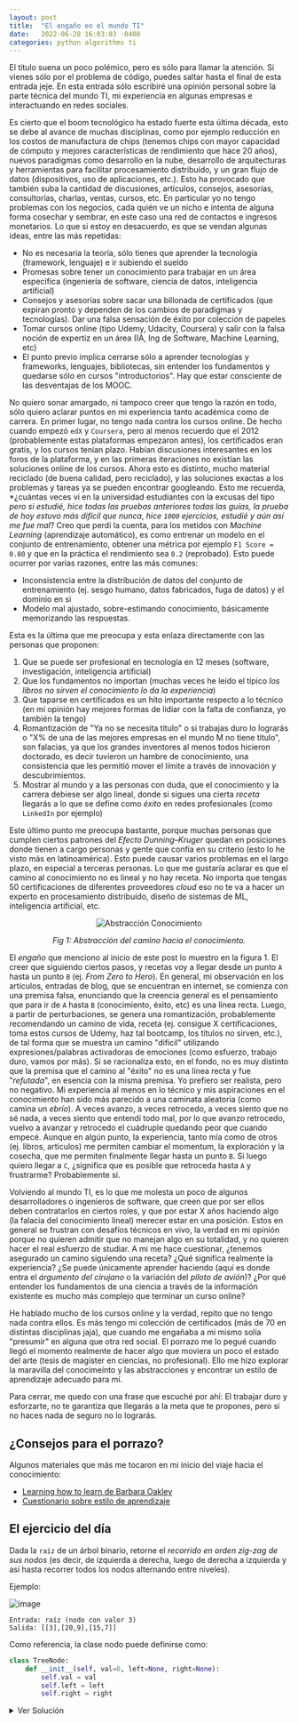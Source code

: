 ```yaml
---
layout: post
title:  "El engaño en el mundo TI"
date:   2022-06-28 16:03:03 -0400
categories: python algorithms ti
---
```

El título suena un poco polémico, pero es sólo para llamar la atención. Si vienes sólo por el problema de código, puedes saltar hasta el final de esta entrada jeje. En esta entrada sólo escribiré una opinión personal sobre la parte técnica del mundo TI, mi experiencia en algunas empresas e interactuando en redes sociales.

Es cierto que el boom tecnológico ha estado fuerte esta última década, esto se debe al avance de muchas disciplinas, como por ejemplo reducción en los costos de manufactura de chips (tenemos chips con mayor capacidad de cómputo y mejores características de rendimiento que hace 20 años), nuevos paradigmas como desarrollo en la nube, desarrollo de arquitecturas y herramientas para facilitar procesamiento distribuído, y un gran flujo de datos (dispositivos, uso de aplicaciones, etc.). Esto ha provocado que también suba la cantidad de discusiones, artículos, consejos, asesorías, consultorías, charlas, ventas, cursos, etc. En particular yo no tengo problemas con los negocios, cada quién ve un nicho e intenta de alguna forma cosechar y sembrar, en este caso una red de contactos e ingresos monetarios. Lo que si estoy en desacuerdo, es que se vendan algunas ideas, entre las más repetidas:

* No es necesaria la teoría, sólo tienes que aprender la tecnología (framework, lenguaje) e ir subiendo el sueldo
* Promesas sobre tener un conocimiento para trabajar en un área específica (ingeniería de software, ciencia de datos, inteligencia artificial)
* Consejos y asesorías sobre sacar una billonada de certificados (que expiran pronto y dependen de los cambios de paradigmas y tecnologías). Dar una falsa sensación de éxito por colección de papeles
* Tomar cursos online (tipo Udemy, Udacity, Coursera) y salir con la falsa noción de expertiz en un área (IA, Ing de Software, Machine Learning, etc)
* El punto previo implica cerrarse sólo a aprender tecnologías y frameworks, lenguajes, bibliotecas, sin entender los fundamentos y quedarse sólo en cursos "introductorios". Hay que estar consciente de las desventajas de los MOOC.

No quiero sonar amargado, ni tampoco creer que tengo la razón en todo, sólo quiero aclarar puntos en mi experiencia tanto académica como de carrera. En primer lugar, no tengo nada contra los cursos online. De hecho cuando empezó `edX` y `Coursera`, pero al menos recuerdo que el 2012 (probablemente estas plataformas empezaron antes), los certificados eran gratis, y los cursos tenían plazo. Habían discusiones interesantes en los foros de la plataforma, y en las primeras iteraciones no existían las soluciones online de los cursos. Ahora esto es distinto, mucho material reciclado (de buena calidad, pero reciclado), y las soluciones exactas a los problemas y tareas ya se pueden encontrar googleando. Esto me recuerda, *¿cuántas veces vi en la universidad estudiantes con la excusas del tipo _pero si estudié, hice todas las pruebas anteriores todas las guías, la prueba de hoy estuvo más difícil que nunca_, _hice `1000` ejercicios, estudié y aún así me fue mal_? Creo que perdí la cuenta, para los metidos con _Machine Learning_ (aprendizaje automático), es como entrenar un modelo en el conjunto de entrenamiento, obtener una métrica por ejemplo `F1 Score = 0.80` y que en la práctica el rendimiento sea `0.2` (reprobado). Esto puede ocurrer por varias razones, entre las más comunes:

* Inconsistencia entre la distribución de datos del conjunto de entrenamiento (ej. sesgo humano, datos fabricados, fuga de datos) y el dominio en si
* Modelo mal ajustado, sobre-estimando conocimiento, básicamente memorizando las respuestas.

Esta es la última que me preocupa y esta enlaza directamente con las personas que proponen:

1. Que se puede ser profesional en tecnología en 12 meses (software, investigación, inteligencia artificial)
2. Que los fundamentos no importan (muchas veces he leído el típico _los libros no sirven el conocimiento lo da la experiencia_)
3. Que taparse en certificados es un hito importante respecto a lo técnico (en mi opinión hay mejores formas de lidiar con la falta de confianza, yo también la tengo)
4. Romantización de "Ya no se necesita título" o si trabajas duro lo lograrás o "X% de una de las mejores empresas en el mundo M no tiene título", son falacias, ya que los grandes inventores al menos todos hicieron doctorado, es decir tuvieron un hambre de conocimiento, una consistencia que les permitió mover el límite a través de innovación y descubrimientos.
5. Mostrar al mundo y a las personas con duda, que el conocimiento y la carrera debiese ser algo lineal, donde si sigues una cierta _receta_ llegarás a lo que se define como _éxito_ en redes profesionales (como `LinkedIn` por ejemplo)

Este último punto me preocupa bastante, porque muchas personas que cumplen ciertos patrones del _Efecto Dunning–Kruger_ quedan en posiciones donde tienen a cargo personas y gente que confía en su criterio (esto lo he visto más en latinoamérica). Esto puede causar varios problemas en el largo plazo, en especial a terceras personas. Lo que me gustaría aclarar es que el camino al conocimiento no es lineal y no hay receta. No importa que tengas 50 certificaciones de diferentes proveedores _cloud_ eso no te va a hacer un experto en procesamiento distribuído, diseño de sistemas de ML, inteligencia artificial, etc.

<div align="center">

![Abstracción Conocimiento](https://gist.githubusercontent.com/dpalmasan/103d61ae06cfd3e7dee7888b391c1792/raw/2cd3ac6ed99ff3e400bc1c37dcf501ae830532f6/conocimiento.drawio.png)

_Fig 1: Abstracción del camino hacia el conocimiento._

</div>

El *engaño* que menciono al inicio de este post lo muestro en la figura 1. El creer que siguiendo ciertos pasos, y recetas voy a llegar desde un punto `A` hasta un punto `B` (ej. _From Zero to Hero_). En general, mi observación en los artículos, entradas de blog, que se encuentran en internet, se comienza con una premisa falsa, enunciando que la creencia general es el pensamiento que para ir de `A` hasta `B` (conocimiento, éxito, etc) es una línea recta. Luego, a partir de perturbaciones, se genera una romantización, probablemente recomendando un camino de vida, receta (ej. consigue X certificaciones, toma estos cursos de Udemy, haz tal bootcamp, los títulos no sirven, etc.), de tal forma que se muestra un camino "difícil" utilizando expresiones/palabras activadoras de emociones (como esfuerzo, trabajo duro, vamos por más). Si se racionaliza esto, en el fondo, no es muy distinto que la premisa que el camino al "éxito" no es una línea recta y fue "_refutada_", en esencia con la misma premisa. Yo prefiero ser realista, pero no negativo. Mi experiencia al menos en lo técnico y mis aspiraciones en el conocimiento han sido más parecido a una caminata aleatoria (como camina un _ebrío_). A veces avanzo, a veces retrocedo, a veces siento que no sé nada, a veces siento que entendí todo mal, por lo que avanzo retrocedo, vuelvo a avanzar y retrocedo el cuádruple quedando peor que cuando empecé. Aunque en algún punto, la experiencia, tanto mía como de otros (ej. libros, artículos) me permiten cambiar el momentum, la exploración y la cosecha, que me permiten finalmente llegar hasta un punto `B`. Si luego quiero llegar a `C`, ¿significa que es posible que retroceda hasta `A` y frustrarme? Probablemente sí.

Volviendo al mundo TI, es lo que me molesta un poco de algunos desarrolladores o ingenieros de software, que creen que por ser ellos deben contratarlos en ciertos roles, y que por estar X años haciendo algo (la falacia del conocimiento lineal) merecer estar en una posición. Estos en general se frustran con desafíos técnicos en vivo, la verdad en mi opinión porque no quieren admitir que no manejan algo en su totalidad, y no quieren hacer el real esfuerzo de studiar. A mi me hace cuestionar, ¿tenemos asegurado un camino siguiendo una receta? ¿Qué significa realmente la experiencia? ¿Se puede únicamente aprender haciendo (aquí es donde entra el _árgumento del cirujano_ o la variación del _piloto de avión_)? ¿Por qué entender los fundamentos de una ciencia a través de la información existente es mucho más complejo que terminar un curso online?

He hablado mucho de los cursos online y la verdad, repito que no tengo nada contra ellos. Es más tengo mi colección de certificados (más de 70 en distintas disciplinas jaja), que cuando me engañaba a mi mismo solía "presumir" en alguna que otra red social. El porrazo me lo pegué cuando llegó el momento realmente de hacer algo que moviera un poco el estado del arte (tesis de magíster en ciencias, no profesional). Ello me hizo explorar la maravilla del conocimeinto y las abstracciones y encontrar un estilo de aprendizaje adecuado para mí.

Para cerrar, me quedo con una frase que escuché por ahí: El trabajar duro y esforzarte, no te garantiza que llegarás a la meta que te propones, pero si no haces nada de seguro no lo lograrás.

## ¿Consejos para el porrazo?

Algunos materiales que más me tocaron en mi inicio del viaje hacia el conocimiento:

* [Learning how to learn de Barbara Oakley ](https://www.coursera.org/learn/learning-how-to-learn)
* [Cuestionario sobre estilo de aprendizaje](http://www.educationplanner.org/students/self-assessments/learning-styles-quiz.shtml)


## El ejercicio del día

Dada la `raíz` de un árbol binario, retorne el _recorrido en orden zig-zag de sus nodos_ (es decir, de izquierda a derecha, luego de derecha a izquierda y así hasta recorrer todos los nodos alternando entre  niveles).

Ejemplo:

![image](https://user-images.githubusercontent.com/8723534/134776743-3f1f4dac-e460-4894-824b-8af9d9d022a8.png)

```
Entrada: raíz (nodo con valor 3)
Salida: [[3],[20,9],[15,7]]
```

Como referencia, la clase nodo puede definirse como:

```python
class TreeNode:
    def __init__(self, val=0, left=None, right=None):
        self.val = val
        self.left = left
        self.right = right
```

<details><summary>Ver Solución</summary>
<p>

### Caso de Borde

Primero debemos comenzar con el caso trivial, en que la raíz del árbol es `null` (caso de borde). En este caso retornamos una lista vacía, ya que no hay nodos que procesar.

### Caso General

Para el caso general, podemos reconocer que es una variación de recorrer el árbol en post-orden (_post order traversal_). Consideremos el ejemplo mostrado en la siguiente figura:

![Alt text](https://gist.githubusercontent.com/dpalmasan/103d61ae06cfd3e7dee7888b391c1792/raw/611501be9fe2d11dad856cfa8fbe62f6eb1d3086/zigzag_s1.png "Ejemplo BT")

En este ejemplo, primero visitaríamos la raíz del árbol (nodo cuyo valor es `3`). Luego _expandiríamos_ este nodo, y podríamos visitar el nodo `9` o el nodo `20`. Sin embargo, como visitamos los nodos en zig-zag, el órden sería `[20, 9]` en el nivel 2. Debemos tener en cuenta, que cada nodo a visitar se expande y deberán visitarse los hijos izquierdo y derecho de cada nodo en cada paso. Si nos detenemos a pensar, este es un caso de búsqueda en anchura o `BST` (_Breadth First Search_).

En `BST` podemos visitar los nodos del árbol por nivel, partiendo desde la raíz hasta los niveles más profundos, como se muestra en la siguiente animación:

![Alt text](https://gist.githubusercontent.com/dpalmasan/103d61ae06cfd3e7dee7888b391c1792/raw/611501be9fe2d11dad856cfa8fbe62f6eb1d3086/zigzag_steps.gif "BST")

Básicamente, debemos expandir los nodos en el órden en que se van descubriendo, y generar la lista de resultados y alternar de acuerdo al nivel. Como abstracción, supongamos que un nodo tiene el nivel al que pertenece, comenzando desde el nivel 1. Para procesar los nodos en el orden en que se descubren, necesitamos una estructura de datos tipo `FIFO` (_first in first out_), por lo cual utilizaremos una cola (`queue`).


Primero debemos chequear si la raíz del árbol es `null`:

```
algoritmo ZigZag-Traversal:
  entrada: (root) raíz del árbol
  salida: Lista de nodos visitados por nivel en orden Zig-Zag

  if root == null:
    return []
```

El primer elemento que agregamos a la cola es la raíz del árbol, además debemos inicializar la salida como una lista vacía y un flag para indicar el orden en que estamos recorriendo el nivel (por convención lo llamamos left):

```
algoritmo ZigZag-Traversal:
  entrada: (root) raíz del árbol
  salida: Lista de nodos visitados por nivel en orden Zig-Zag

  if root == null:
    return []

  queue = new Queue()
  queue.enqueue(root)
  output = []
  nodes_in_level = []
  left = False
  current_level = root.level
```

Procesamos la cola, mientras tenga elementos que procesar (es decir, no hayamos recorrido todo el árbol) y vamos agregando nodos a medida que vamos descubriendo (es decir, si el nodo expandido tiene hijos, se agregan a la cola):

```
algoritmo ZigZag-Traversal:
  entrada: (root) raíz del árbol
  salida: Lista de nodos visitados por nivel en orden Zig-Zag

  if root == null:
    return []

  queue = new Queue()
  queue.enqueue(root)
  output = []
  nodes_in_level = []
  left = False
  current_level = root.level

  while not queue.empty():
    node = queue.dequeue()
    if node.left != null:
      queue.enqueue(node.left)
    if node.right != null:
      queue.enqueue(node.right)
```

Aquí es donde depende de la implementación anterior. Si encolamos los nodos de izquierda a derecha, entonces el siguiente nodo a procesar siempre será el de más a la derecha. Por lo tanto, cuando el flag `left` sea `False`, entonces insertamos los nodos en la lista `nodes_in_level` en orden inverso. Finalmente el algoritmo queda como:

```
algoritmo ZigZag-Traversal:
  entrada: (root) raíz del árbol
  salida: Lista de nodos visitados por nivel en orden Zig-Zag

  if root == null:
    return []

  queue = new Queue()
  queue.enqueue(root)
  output = []
  nodes_in_level = []
  left = False
  current_level = root.level

  while not queue.empty():
    node = queue.dequeue()
    if node.left != null:
      queue.enqueue(node.left)
    if node.right != null:
      queue.enqueue(node.right)

    if node.level == curr_level:
      if not left:
        nodes_in_level.insert(0, node.val)
      else:
        nodes_in_level.append(node.val)
    else:
      left = not left
      result.append(nodes_in_level)
      nodes_in_level = [node.val]
      curr_level = level
  if not nodes_in_level.empty():
    result.append(nodes_in_level)
  return result
```

### Implementación tentativa en python

{% highlight python %}
"""Zig-zag traversal implementation."""
from typing import List, Optional

class TreeNode:
    def __init__(self, val=0, left=None, right=None):
        self.val = val
        self.left = left
        self.right = right


def zigzag_level_order(root: Optional[TreeNode]) -> List[List[int]]:
    """Traverse tree in zig-zag order.
    Returns a list where each element is a list of nodes in a given
    depth of the tree, in Zig-Zag order, starting from left to right
    and alternating.
    :param root: Root of the binary tree
    :type root: Optional[TreeNode]
    :return: A list of list of nodes in each depth.
    :rtype: List[List[int]]
    """
    if root is None:
        return []

    queue = []
    queue.append((root, 0))
    result = []
    left = True
    nodes_in_level: List[int] = []
    curr_level = 0
    while queue:
        node, level = queue.pop()
        if level == curr_level:
            if not left:
                nodes_in_level.insert(0, node.val)
            else:
                nodes_in_level.append(node.val)
        else:
            left = not left
            result.append(nodes_in_level)
            nodes_in_level = [node.val]
            curr_level = level
        if node.left is not None:
            queue.insert(0, (node.left, level + 1))
        if node.right is not None:
            queue.insert(0, (node.right, level + 1))
    if nodes_in_level:
        result.append(nodes_in_level)
    return result
{% endhighlight %}
</p>
</details>
